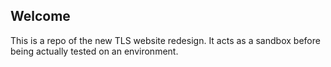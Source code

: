 ## Welcome
This is a repo of the new TLS website redesign. It acts as a sandbox before being actually tested on an environment.
